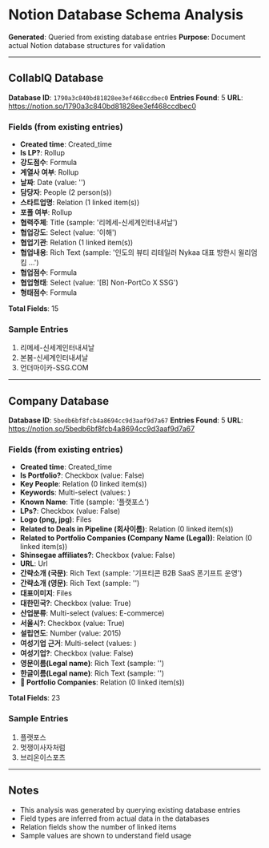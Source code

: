 # Notion Database Schema Analysis

**Generated**: Queried from existing database entries
**Purpose**: Document actual Notion database structures for validation

---

## CollabIQ Database

**Database ID**: `1790a3c840bd81828ee3ef468ccdbec0`
**Entries Found**: 5
**URL**: https://notion.so/1790a3c840bd81828ee3ef468ccdbec0

### Fields (from existing entries)

- **Created time**: Created_time
- **Is LP?**: Rollup
- **강도점수**: Formula
- **계열사 여부**: Rollup
- **날짜**: Date (value: '')
- **담당자**: People (2 person(s))
- **스타트업명**: Relation (1 linked item(s))
- **포폴 여부**: Rollup
- **협력주체**: Title (sample: '리메세-신세계인터내셔날')
- **협업강도**: Select (value: '이해')
- **협업기관**: Relation (1 linked item(s))
- **협업내용**: Rich Text (sample: '인도의 뷰티 리테일러 Nykaa 대표 방한시 윌리엄킴 ...')
- **협업점수**: Formula
- **협업형태**: Select (value: '[B] Non-PortCo X SSG')
- **형태점수**: Formula

**Total Fields**: 15

### Sample Entries

1. 리메세-신세계인터내셔날
2. 본봄-신세계인터내셔날
3. 언더마이카-SSG.COM

---

## Company Database

**Database ID**: `5bedb6bf8fcb4a8694cc9d3aaf9d7a67`
**Entries Found**: 5
**URL**: https://notion.so/5bedb6bf8fcb4a8694cc9d3aaf9d7a67

### Fields (from existing entries)

- **Created time**: Created_time
- **Is Portfolio?**: Checkbox (value: False)
- **Key People**: Relation (0 linked item(s))
- **Keywords**: Multi-select (values: )
- **Known Name**: Title (sample: '플랫포스')
- **LPs?**: Checkbox (value: False)
- **Logo (png, jpg)**: Files
- **Related to Deals in Pipeline (회사이름)**: Relation (0 linked item(s))
- **Related to Portfolio Companies (Company Name (Legal))**: Relation (0 linked item(s))
- **Shinsegae affiliates?**: Checkbox (value: False)
- **URL**: Url
- **간략소개 (국문)**: Rich Text (sample: '기프티콘 B2B SaaS 폰기프트 운영')
- **간략소개 (영문)**: Rich Text (sample: '')
- **대표이미지**: Files
- **대한민국?**: Checkbox (value: True)
- **산업분류**: Multi-select (values: E-commerce)
- **서울시?**: Checkbox (value: True)
- **설립연도**: Number (value: 2015)
- **여성기업 근거**: Multi-select (values: )
- **여성기업?**: Checkbox (value: False)
- **영문이름(Legal name)**: Rich Text (sample: '')
- **한글이름(Legal name)**: Rich Text (sample: '')
- **🦄 Portfolio Companies**: Relation (0 linked item(s))

**Total Fields**: 23

### Sample Entries

1. 플랫포스
2. 멋쟁이사자처럼
3. 브리온이스포츠

---

## Notes

- This analysis was generated by querying existing database entries
- Field types are inferred from actual data in the databases
- Relation fields show the number of linked items
- Sample values are shown to understand field usage
